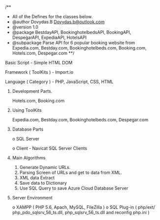 /**
 * All of the Defines for the classes below.
 * @author Dovydas.B <Dovydas.b@outlook.com>
 * @version 1.0
 * @package BestdayAPI, BookinghotelbedsAPI, BookingAPI, DespegarAPI, ExpediaAPI, HotelsAPI
 * @subpackage Parse API for 6 popular booking website from Expedia.com, Bestday.com, Bookinghotelbeds.com, Booking.com, Hotels.com, Despegar.com
 **/


Basic Script - Simple HTML DOM

Framework ( ToolKits ) - Import.io

Language ( Category ) - PHP, JavaScript, CSS, HTML

1. Development Parts.

	Hotels.com, Booking.com

2. Using ToolKits

	Expedia.com, Bestday.com, Bookinghotelbeds.com, Despegar.com

3. Database Parts

	o SQL Server

	o Client - Navicat SQL Server Clients

4. Main Algorithms

	1) Generate Dynamic URLs.
	2) Parsing Screen of URLs and get to data from XML.
	3) XML data Extract
	4) Save data to Dictionary
	5) Use SQL Query to save Azure Cloud Database Server

5. Server Environment

	o XAMPP ( PHP 5.6, Apach, MySQL, FileZilla )
	o SQL Plug-in ( php/ext/ php_pdo_sqlsrv_56_ts.dll, php_sqlsrv_56_ts.dll and reconfig php.ini )

